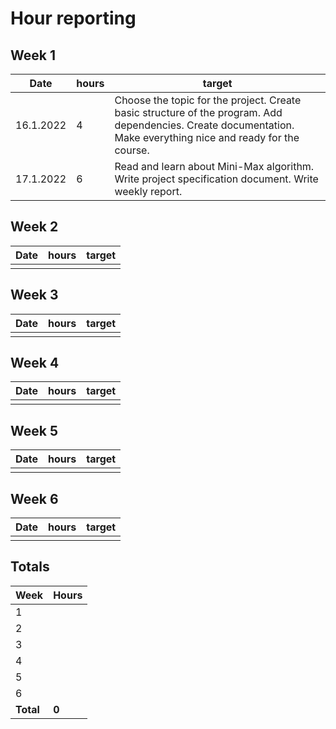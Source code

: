 # Hour reporting

## Week 1

Date       | hours | target|
-----------|------|--------|
16.1.2022 | 4 | Choose the topic for the project. Create basic structure of the program. Add dependencies. Create documentation. Make everything nice and ready for the course. |
17.1.2022 | 6 | Read and learn about Mini-Max algorithm. Write project specification document. Write weekly report.  |


## Week 2

Date       | hours | target|
-----------|------|--------|
 |  |  |


## Week 3

Date       | hours | target|
-----------|------|--------|
 |  |  |


## Week 4

Date       | hours | target|
-----------|------|--------|
 |   |   |


## Week 5

Date       | hours | target|
-----------|------|--------|
 |  |  |


## Week 6
Date       | hours| target|
-----------|------|--------|
 |  |  |


## Totals

 Week   | Hours     |
--------|----------|
 1      |       |
 2      |       |
 3      |        |
 4      |        |
 5      |        |
 6      |       |
**Total** | **0**|
